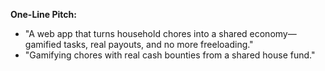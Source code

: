 **One-Line Pitch:**
- "A web app that turns household chores into a shared economy—gamified tasks, real payouts, and no more freeloading."
- "Gamifying chores with real cash bounties from a shared house fund."

